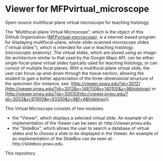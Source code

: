 # Viewer for MFPvirtual_microscope
Open-source multifocal-plane virtual microscope for teaching histology

The "Multifocal-plane Virtual Microscope", which is the object of this GitHub Organization ([MFPvirtual-microscope](https://github.com/MFPvirtual-microscope)), is a internet-based program for displaying multifocal-plane, whole-slide-scanned microscope slides ("virtual slides"), which is intended for use in teaching histology (microscopic anatomy).  The virtual slides, which are stored using an image-tile architecture similar to that used by the Google Maps API, can be either single-focal-plane virtual slides typically used for teaching histology, or can consist of multiple focal planes.  With a multifocal-plane virtual slide, the user can focus up-and-down through the tissue section, allowing the student to gain a better appreciation of the three-dimensional structure of the specimen (for instance, see: [http://viewer.pnwu.edu?sb=3012](http://viewer.pnwu.edu/?sb=3012&x=148700&y=140100&z=9&hidelogo) or [http://viewer.pnwu.edu/?sb=3003](http://viewer.pnwu.edu/?sb=3003&x=97900&y=93300&z=9&f=4&hidelogo)).

This Virtual Microscope consists of two modules:
<ul><li>the "Viewer", which displays a selected virtual slide.  An example of an implementation of the Viewer can be seen at: http://viewer.pnwu.edu.</li>
<li>the "SlideBox", which allows the user to search a database of virtual slides and to choose a slide to be displayed in the Viewer.  An example of an implementation of the SlideBox can be seen at:  http://slidebox.pnwu.edu.</li>
</ul>

This repository
  
